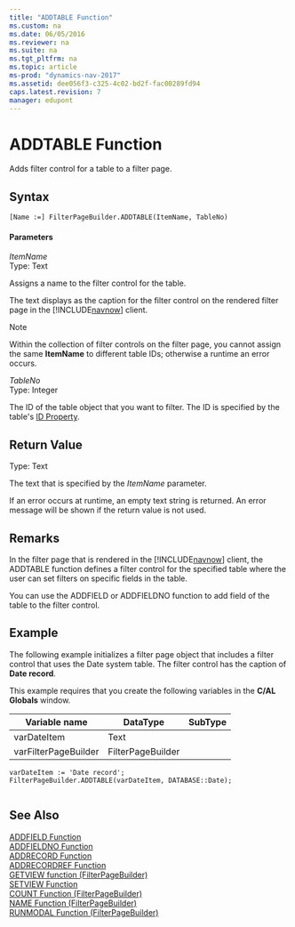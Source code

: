 ```yaml
---
title: "ADDTABLE Function"
ms.custom: na
ms.date: 06/05/2016
ms.reviewer: na
ms.suite: na
ms.tgt_pltfrm: na
ms.topic: article
ms-prod: "dynamics-nav-2017"
ms.assetid: dee056f3-c325-4c02-bd2f-fac00289fd94
caps.latest.revision: 7
manager: edupont
---
```

# ADDTABLE Function
Adds filter control for a table to a filter page.  
  
## Syntax  
  
```  
[Name :=] FilterPageBuilder.ADDTABLE(ItemName, TableNo)  
```  
  
#### Parameters  
 *ItemName*  
 Type: Text  
  
 Assigns a name to the filter control for the table.  
  
 The text displays as the caption for the filter control on the rendered filter page in the [!INCLUDE[navnow](includes/navnow_md.md)] client.  
  
> [!NOTE]  
>  Within the collection of filter controls on the filter page, you cannot assign the same **ItemName** to different table IDs; otherwise a runtime an error occurs.  
  
 *TableNo*  
 Type: Integer  
  
 The ID of the table object that you want to filter. The ID is specified by the table's [ID Property](ID-Property.md).  
  
## Return Value  
 Type: Text  
  
 The text that is specified by the *ItemName* parameter.  
  
 If an error occurs at runtime, an empty text string is returned. An error message will be shown if the return value is not used.  
  
## Remarks  
 In the filter page that is rendered in the [!INCLUDE[navnow](includes/navnow_md.md)] client, the ADDTABLE function defines a filter control for the specified table where the user can set filters on specific fields in the table.  
  
 You can use the ADDFIELD or ADDFIELDNO function to add field of the table to the filter control.  
  
## Example  
 The following example initializes a filter page object that includes a filter control that uses the Date system table. The filter control has the caption of **Date record**.  
  
 This example requires that you create the following variables in the **C/AL Globals** window.  
  
|Variable name|DataType|SubType|  
|-------------------|--------------|-------------|  
|varDateItem|Text||  
|varFilterPageBuilder|FilterPageBuilder||  
  
```  
varDateItem := 'Date record';  
FilterPageBuilder.ADDTABLE(varDateItem, DATABASE::Date);  
  
```  
  
## See Also  
 [ADDFIELD Function](ADDFIELD-Function.md)   
 [ADDFIELDNO Function](ADDFIELDNO-Function.md)   
 [ADDRECORD Function](ADDRECORD-Function.md)   
 [ADDRECORDREF Function](ADDRECORDREF-Function.md)   
 [GETVIEW function \(FilterPageBuilder\)](GETVIEW-function--FilterPageBuilder-.md)   
 [SETVIEW Function](SETVIEW-Function.md)   
 [COUNT Function \(FilterPageBuilder\)](COUNT-Function--FilterPageBuilder-.md)   
 [NAME Function \(FilterPageBuilder\)](NAME-Function--FilterPageBuilder-.md)   
 [RUNMODAL Function \(FilterPageBuilder\)](RUNMODAL-Function--FilterPageBuilder-.md)